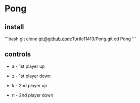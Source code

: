 # Pong

## install
'''bash
git clone git@github.com:Turtle11413/Pong.git
cd Pong
'''

## controls
 - a - 1st player up
 - z - 1st player down

 - k - 2nd player up
 - n - 2nd player down
